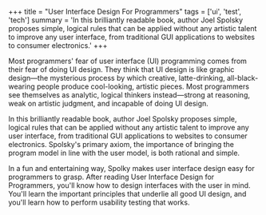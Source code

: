 +++
title = "User Interface Design For Programmers"
tags = ['ui', 'test', 'tech']
summary = 'In this brilliantly readable book, author Joel Spolsky proposes simple, logical rules that can be applied without any artistic talent to improve any user interface, from traditional GUI applications to websites to consumer electronics.'
+++

Most programmers' fear of user interface (UI) programming comes from their fear of doing UI design. They think that UI design is like graphic design―the mysterious process by which creative, latte-drinking, all-black-wearing people produce cool-looking, artistic pieces. Most programmers see themselves as analytic, logical thinkers instead―strong at reasoning, weak on artistic judgment, and incapable of doing UI design.

In this brilliantly readable book, author Joel Spolsky proposes simple, logical rules that can be applied without any artistic talent to improve any user interface, from traditional GUI applications to websites to consumer electronics. Spolsky's primary axiom, the importance of bringing the program model in line with the user model, is both rational and simple.

In a fun and entertaining way, Spolky makes user interface design easy for programmers to grasp. After reading User Interface Design for Programmers, you'll know how to design interfaces with the user in mind. You'll learn the important principles that underlie all good UI design, and you'll learn how to perform usability testing that works.
